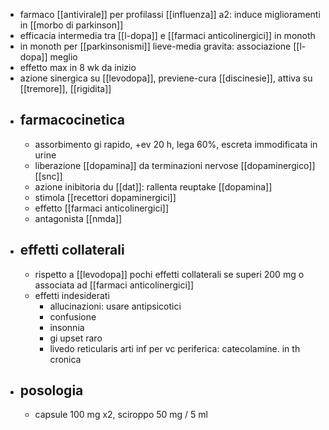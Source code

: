 - farmaco [[antivirale]] per profilassi [[influenza]] a2: induce miglioramenti in [[morbo di parkinson]]
- efficacia intermedia tra [[l-dopa]] e [[farmaci anticolinergici]] in monoth
- in monoth per [[parkinsonismi]] lieve-media gravita: associazione [[l-dopa]] meglio
- effetto max in 8 wk da inizio
- azione sinergica su [[levodopa]], previene-cura [[discinesie]], attiva su [[tremore]], [[rigidita]]
- ## farmacocinetica
	- assorbimento gi rapido, +ev 20 h, lega 60%, escreta immodificata in urine
	- liberazione [[dopamina]] da terminazioni nervose [[dopaminergico]] [[snc]]
	- azione inibitoria du [[dat]]: rallenta reuptake [[dopamina]]
	- stimola [[recettori dopaminergici]]
	- effetto [[farmaci anticolinergici]]
	- antagonista [[nmda]]
- ## effetti collaterali
	- rispetto a [[levodopa]] pochi effetti collaterali se superi 200 mg o associata ad [[farmaci anticolinergici]]
	- effetti indesiderati
		- allucinazioni: usare antipsicotici
		- confusione
		- insonnia
		- gi upset raro
		- livedo reticularis arti inf per vc periferica: catecolamine. in th cronica
- ## posologia
	- capsule 100 mg x2, sciroppo 50 mg / 5 ml